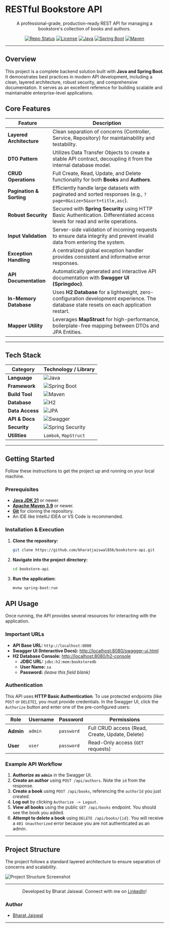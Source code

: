 # RESTful Bookstore API

<p align="center">
  A professional-grade, production-ready REST API for managing a bookstore's collection of books and authors.
</p>

<p align="center">
    <a href="https://github.com/bharatjaiswal856/bookstore-api.git"><img alt="Repo Status" src="https://img.shields.io/badge/repo_status-active-green.svg"></a>
    <a href="#"><img alt="License" src="https://img.shields.io/badge/license-MIT-blue.svg"></a>
    <a href="https://www.java.com"><img alt="Java" src="https://img.shields.io/badge/Java-21-blue.svg?logo=openjdk"></a>
    <a href="https://spring.io/projects/spring-boot"><img alt="Spring Boot" src="https://img.shields.io/badge/Spring_Boot-3.2.0-brightgreen.svg?logo=spring"></a>
    <a href="https://maven.apache.org/"><img alt="Maven" src="https://img.shields.io/badge/build-maven-red.svg?logo=apachemaven"></a>
</p>

---

## Overview

This project is a complete backend solution built with **Java and Spring Boot**. It demonstrates best practices in modern API development, including a clean, layered architecture, robust security, and comprehensive documentation. It serves as an excellent reference for building scalable and maintainable enterprise-level applications.

## Core Features

| Feature                  | Description                                                                                                                           |
| ------------------------ | ------------------------------------------------------------------------------------------------------------------------------------- |
| **Layered Architecture** | Clean separation of concerns (Controller, Service, Repository) for maintainability and testability.                                   |
| **DTO Pattern**          | Utilizes Data Transfer Objects to create a stable API contract, decoupling it from the internal database model.                         |
| **CRUD Operations**      | Full Create, Read, Update, and Delete functionality for both **Books** and **Authors**.                                                 |
| **Pagination & Sorting** | Efficiently handle large datasets with paginated and sorted responses (e.g., `?page=0&size=5&sort=title,asc`).                          |
| **Robust Security**      | Secured with **Spring Security** using HTTP Basic Authentication. Differentiated access levels for read and write operations.         |
| **Input Validation**     | Server-side validation of incoming requests to ensure data integrity and prevent invalid data from entering the system.                 |
| **Exception Handling**   | A centralized global exception handler provides consistent and informative error responses.                                           |
| **API Documentation**    | Automatically generated and interactive API documentation with **Swagger UI (Springdoc)**.                                            |
| **In-Memory Database**   | Uses **H2 Database** for a lightweight, zero-configuration development experience. The database state resets on each application restart. |
| **Mapper Utility**       | Leverages **MapStruct** for high-performance, boilerplate-free mapping between DTOs and JPA Entities.                                 |

---

## Tech Stack

| Category         | Technology / Library                                                                                   |
| ---------------- | ------------------------------------------------------------------------------------------------------ |
| **Language**     | <img alt="Java" src="https://img.shields.io/badge/Java-21-blue.svg?logo=openjdk">                    |
| **Framework**    | <img alt="Spring Boot" src="https://img.shields.io/badge/Spring_Boot-3.2.0-brightgreen.svg?logo=spring"> |
| **Build Tool**   | <img alt="Maven" src="https://img.shields.io/badge/Maven-3.9-red.svg?logo=apachemaven">              |
| **Database**     | <img alt="H2" src="https://img.shields.io/badge/H2_Database-2.2.224-orange.svg">                     |
| **Data Access**  | <img alt="JPA" src="https://img.shields.io/badge/Spring_Data_JPA-gray.svg?logo=spring">               |
| **API & Docs**   | <img alt="Swagger" src="https://img.shields.io/badge/Swagger_UI-2.3.0-85EA2D.svg?logo=swagger">     |
| **Security**     | <img alt="Spring Security" src="https://img.shields.io/badge/Spring_Security-6.2-blue.svg?logo=spring">|
| **Utilities**    | `Lombok`, `MapStruct`                                                                                  |

---

## Getting Started

Follow these instructions to get the project up and running on your local machine.

### Prerequisites

- [**Java JDK 21**](https://www.oracle.com/java/technologies/downloads/#java21) or newer.
- [**Apache Maven 3.9**](https://maven.apache.org/download.cgi) or newer.
- [**Git**](https://git-scm.com/downloads) for cloning the repository.
- An IDE like IntelliJ IDEA or VS Code is recommended.

### Installation & Execution

1. **Clone the repository:**
   ```bash
   git clone https://github.com/bharatjaiswal856/bookstore-api.git
   
2. **Navigate into the project directory:**
   ```bash
   cd bookstore-api
3. **Run the application:**
   ```bash
   mvnw spring-boot:run

## API Usage

Once running, the API provides several resources for interacting with the application.

### Important URLs

- **API Base URL:** `http://localhost:8080`
- **Swagger UI (Interactive Docs):** [http://localhost:8080/swagger-ui.html](http://localhost:8080/swagger-ui.html)
- **H2 Database Console:** [http://localhost:8080/h2-console](http://localhost:8080/h2-console)
    - **JDBC URL:** `jdbc:h2:mem:bookstoredb`
    - **User Name:** `sa`
    - **Password:** *(leave this field blank)*

### Authentication

This API uses **HTTP Basic Authentication**.
To use protected endpoints (like `POST` or `DELETE`), you must provide credentials. In the Swagger UI, click the `Authorize` button and enter one of the pre-configured users:

| Role        | Username    | Password    | Permissions                            |
| ----------- | ----------- | ----------- | -------------------------------------- |
| **Admin**   | `admin`     | `password`  | Full CRUD access (Read, Create, Update, Delete) |
| **User**    | `user`      | `password`  | Read-Only access (`GET` requests)      |


### Example API Workflow

1. **Authorize as `admin`** in the Swagger UI.
2. **Create an author** using `POST /api/authors`. Note the `id` from the response.
3. **Create a book** using `POST /api/books`, referencing the `authorId` you just created.
4. **Log out** by clicking `Authorize -> Logout`.
5. **View all books** using the public `GET /api/books` endpoint. You should see the book you added.
6. **Attempt to delete a book** using `DELETE /api/books/{id}`. You will receive a `401 Unauthorized` error because you are not authenticated as an admin.

---

## Project Structure

The project follows a standard layered architecture to ensure separation of concerns and scalability.

![Project Structure Screenshot](src/main/resources/static/assets/ProjectStructure.png)

<hr>

<p align="center">
  Developed by Bharat Jaiswal. Connect with me on <a href="https://www.linkedin.com/in/bharatjaiswal856/">LinkedIn</a>!
</p>

### Author

* [Bharat Jaiswal](https://github.com/bharatjaiswal856/bookstore-api)

-----